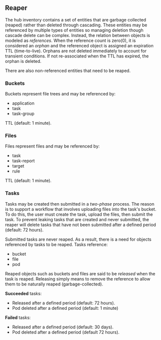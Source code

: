 
## Reaper ##

The hub inventory contains a set of entities that are garbage collected (reaped) 
rather than deleted through cascading. These entities may be referenced by multiple
types of entities so managing deletion though cascade delete can be complex. Instead,
the relation between objects is modeled as _references_. When the reference count
is zero(0), it is considered an _orphan_ and the referenced object is assigned 
an expiration TTL (time-to-live). Orphans are not deleted immediately to account 
for transient conditions. If not re-associated when the TTL has expired,
the orphan is deleted.

There are also non-referenced entities that need to be reaped.

### Buckets ###

Buckets represent file trees and may be referenced by:
- application
- task
- task-group

TTL (default: 1 minute).

### Files ###

Files represent files and may be referenced by:
- task
- task-report
- target
- rule

TTL (default: 1 minute).

### Tasks ###

Tasks may be created then submitted in a _two-phase_ process. The reason is to support
a workflow that involves uploading files into the task's bucket. To do this, the user
must create the task, upload the files, then submit the task. To prevent leaking tasks
that are created and never submitted, the reaper will delete tasks that have not been
submitted after a defined period (default: 72 hours).

Submitted tasks are never reaped. As a result, there is a need for objects
referenced by tasks to be reaped. Tasks reference:
- bucket
- file
- pod

Reaped objects such as buckets and files are said to be _released_ when the task is
reaped. Releasing simply means to remove the reference to allow them to be
naturally reaped (garbage-collected).

**Succeeded** tasks:
- Released after a defined period (default: 72 hours).
- Pod deleted after a defined period (default: 1 minute)

**Failed** tasks:
- Released after a defined period (default: 30 days).
- Pod deleted after a defined period (default 72 hours).
